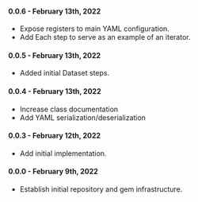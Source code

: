 #### 0.0.6 - February 13th, 2022

* Expose registers to main YAML configuration.
* Add Each step to serve as an example of an iterator.

#### 0.0.5 - February 13th, 2022

* Added initial Dataset steps.

#### 0.0.4 - February 13th, 2022

* Increase class documentation
* Add YAML serialization/deserialization

#### 0.0.3 - February 12th, 2022

* Add initial implementation.

#### 0.0.0 - February 9th, 2022

* Establish initial repository and gem infrastructure.
